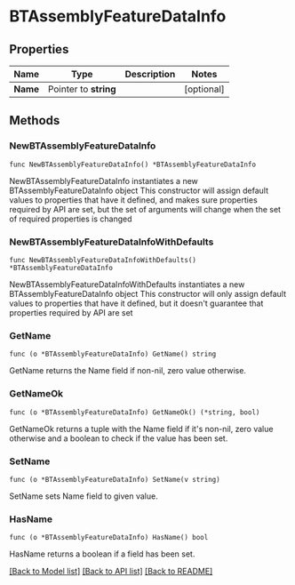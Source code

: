 # BTAssemblyFeatureDataInfo

## Properties

Name | Type | Description | Notes
------------ | ------------- | ------------- | -------------
**Name** | Pointer to **string** |  | [optional] 

## Methods

### NewBTAssemblyFeatureDataInfo

`func NewBTAssemblyFeatureDataInfo() *BTAssemblyFeatureDataInfo`

NewBTAssemblyFeatureDataInfo instantiates a new BTAssemblyFeatureDataInfo object
This constructor will assign default values to properties that have it defined,
and makes sure properties required by API are set, but the set of arguments
will change when the set of required properties is changed

### NewBTAssemblyFeatureDataInfoWithDefaults

`func NewBTAssemblyFeatureDataInfoWithDefaults() *BTAssemblyFeatureDataInfo`

NewBTAssemblyFeatureDataInfoWithDefaults instantiates a new BTAssemblyFeatureDataInfo object
This constructor will only assign default values to properties that have it defined,
but it doesn't guarantee that properties required by API are set

### GetName

`func (o *BTAssemblyFeatureDataInfo) GetName() string`

GetName returns the Name field if non-nil, zero value otherwise.

### GetNameOk

`func (o *BTAssemblyFeatureDataInfo) GetNameOk() (*string, bool)`

GetNameOk returns a tuple with the Name field if it's non-nil, zero value otherwise
and a boolean to check if the value has been set.

### SetName

`func (o *BTAssemblyFeatureDataInfo) SetName(v string)`

SetName sets Name field to given value.

### HasName

`func (o *BTAssemblyFeatureDataInfo) HasName() bool`

HasName returns a boolean if a field has been set.


[[Back to Model list]](../README.md#documentation-for-models) [[Back to API list]](../README.md#documentation-for-api-endpoints) [[Back to README]](../README.md)


